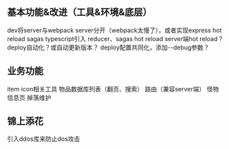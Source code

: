 ## 基本功能&改进（工具&环境&底层）
dev将server与webpack server分开（webpack太慢了），或者实现express hot reload
sagas typescript引入
reducer、sagas hot reload
server端hot reload？
deploy自动化？或自动更新版本？
deploy配置共同化，添加--debug参数？

## 业务功能
item icon相关工具
物品数据库列表（翻页、搜索）
路由（兼容server端）
怪物信息页
掉落维护

## 锦上添花
引入ddos库来防止dos攻击
